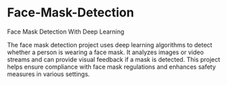 # Face-Mask-Detection
Face Mask Detection With Deep Learning

The face mask detection project uses deep learning algorithms to detect whether a person is wearing a face mask. It analyzes images or video streams and can provide visual feedback if a mask is detected. This project helps ensure compliance with face mask regulations and enhances safety measures in various settings.
